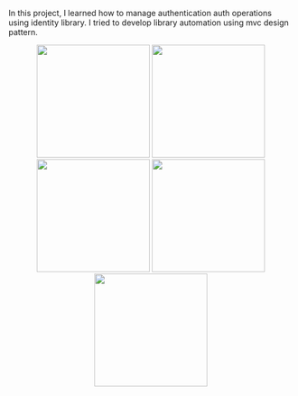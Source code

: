 In this project, I learned how to manage authentication auth operations using identity library. I tried to develop library automation using mvc design pattern.

<p align="center">
  <img src="![Ekran görüntüsü 2024-01-18 122224](https://github.com/myemirrr/Library-MVC/raw/main/assets/77809017/0287b007-dbac-4e60-ac29-2247c57a5de3.png)" width="200"/>
  <img src="![Ekran görüntüsü 2024-01-18 122246](https://github.com/myemirrr/Library-MVC/raw/main/assets/77809017/6705fcd4-749f-49e7-b05b-2100d53142fa.png)" width="200"/>
  <img src="![Ekran görüntüsü 2024-01-18 122005](https://github.com/myemirrr/Library-MVC/raw/main/assets/77809017/ddb95565-148c-4a5a-91df-37f3a089101c.png)" width="200"/>
  <img src="![Ekran görüntüsü 2024-01-18 122045](https://github.com/myemirrr/Library-MVC/raw/main/assets/77809017/67f109e2-33e9-413f-a1ff-27296cd85a32.png)" width="200"/>
  <img src="![Ekran görüntüsü 2024-01-18 121923](https://github.com/myemirrr/Library-MVC/raw/main/assets/77809017/421d15c4-da46-4e46-98aa-491e34570ffa.png)" width="200"/>
</p>
